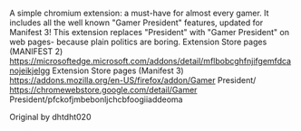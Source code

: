 
A simple chromium extension: a must-have for almost every gamer. It includes all the well known "Gamer President" features, updated for Manifest 3! This extension replaces "President" with "Gamer President" on web pages- because plain politics are boring.
Extension Store pages (MANIFEST 2)
https://microsoftedge.microsoft.com/addons/detail/mflbobcghfnjifgemfdcanojeikjelgg
Extension Store pages (Manifest 3)
https://addons.mozilla.org/en-US/firefox/addon/Gamer President/
https://chromewebstore.google.com/detail/Gamer President/pfckofjmbebonljchcbfoogiiaddeoma

Original by dhtdht020
